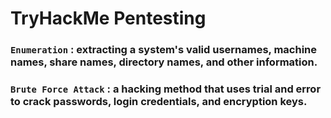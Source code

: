 # TryHackMe Pentesting
### ``Enumeration`` : extracting a system's valid usernames, machine names, share names, directory names, and other information.
### ``Brute Force Attack`` : a hacking method that uses trial and error to crack passwords, login credentials, and encryption keys.
